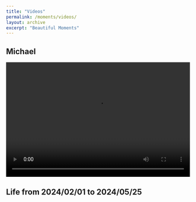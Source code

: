 ```yaml
---
title: "Videos"
permalink: /moments/videos/
layout: archive 
excerpt: "Beautiful Moments"
---
```



## Michael
<div class="video-container" style="
    position: relative;
    padding-bottom: 56.25%;
    padding-top: 30px;
    height: 0;
    overflow: hidden;">
  <video 
    style="
      position: absolute;
      top: 0;
      left: 0;
      width: 100%;
      height: 100%;" 
    controls>
    <source src="/assets/videos/lilmicheal.mp4" type="video/mp4">
    Your browser does not support the video tag.
  </video>
</div>

## Life from 2024/02/01 to 2024/05/25


